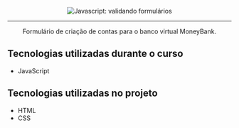 <p align="center"> <img src="https://imgur.com/mIBmcEL.png" alt="Javascript: validando formulários"> </p>

<hr>
<p align="center">Formulário de criação de contas para o banco virtual MoneyBank.</p>

## Tecnologias utilizadas durante o curso
* JavaScript

## Tecnologias utilizadas no projeto
* HTML
* CSS
